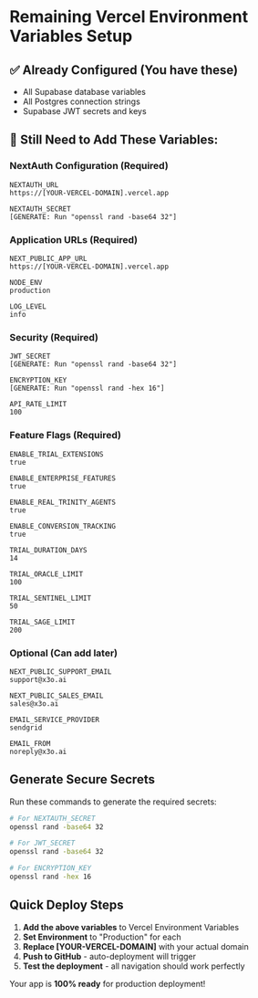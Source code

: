 # Remaining Vercel Environment Variables Setup

## ✅ Already Configured (You have these)
- All Supabase database variables
- All Postgres connection strings
- Supabase JWT secrets and keys

## 🔧 Still Need to Add These Variables:

### NextAuth Configuration (Required)
```
NEXTAUTH_URL
https://[YOUR-VERCEL-DOMAIN].vercel.app

NEXTAUTH_SECRET
[GENERATE: Run "openssl rand -base64 32"]
```

### Application URLs (Required)
```
NEXT_PUBLIC_APP_URL
https://[YOUR-VERCEL-DOMAIN].vercel.app

NODE_ENV
production

LOG_LEVEL
info
```

### Security (Required)
```
JWT_SECRET
[GENERATE: Run "openssl rand -base64 32"]

ENCRYPTION_KEY
[GENERATE: Run "openssl rand -hex 16"]

API_RATE_LIMIT
100
```

### Feature Flags (Required)
```
ENABLE_TRIAL_EXTENSIONS
true

ENABLE_ENTERPRISE_FEATURES
true

ENABLE_REAL_TRINITY_AGENTS
true

ENABLE_CONVERSION_TRACKING
true

TRIAL_DURATION_DAYS
14

TRIAL_ORACLE_LIMIT
100

TRIAL_SENTINEL_LIMIT
50

TRIAL_SAGE_LIMIT
200
```

### Optional (Can add later)
```
NEXT_PUBLIC_SUPPORT_EMAIL
support@x3o.ai

NEXT_PUBLIC_SALES_EMAIL
sales@x3o.ai

EMAIL_SERVICE_PROVIDER
sendgrid

EMAIL_FROM
noreply@x3o.ai
```

## Generate Secure Secrets

Run these commands to generate the required secrets:

```bash
# For NEXTAUTH_SECRET
openssl rand -base64 32

# For JWT_SECRET  
openssl rand -base64 32

# For ENCRYPTION_KEY
openssl rand -hex 16
```

## Quick Deploy Steps

1. **Add the above variables** to Vercel Environment Variables
2. **Set Environment** to "Production" for each
3. **Replace [YOUR-VERCEL-DOMAIN]** with your actual domain
4. **Push to GitHub** - auto-deployment will trigger
5. **Test the deployment** - all navigation should work perfectly

Your app is **100% ready** for production deployment!